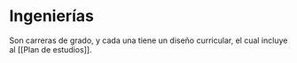 # Ingenierías
Son carreras de grado, y cada una tiene un diseño curricular, el cual incluye al [[Plan de estudios]].